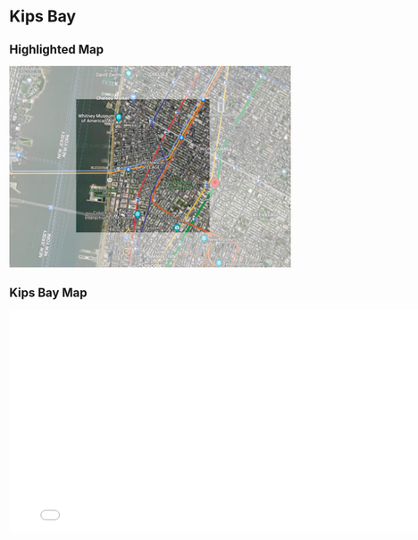 # Kips Bay

## Highlighted Map
![Highlighted_map](image/highlight.png)

## Kips Bay Map
<iframe src="KipsBayMap.html" width="800" height="400" frameborder="0" frameborder="0" marginwidth="0" marginheight="0" allowfullscreen></iframe>
